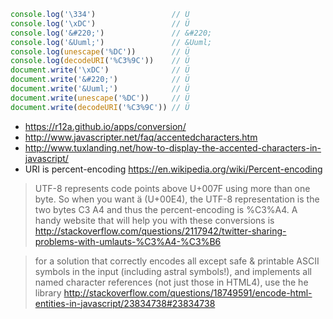 ```javascript
console.log('\334')                 // Ü
console.log('\xDC')                 // Ü
console.log('&#220;')               // &#220;
console.log('&Uuml;')               // &Uuml;
console.log(unescape('%DC'))        // Ü
console.log(decodeURI('%C3%9C'))    // Ü
document.write('\xDC')              // Ü
document.write('&#220;')            // Ü
document.write('&Uuml;')            // Ü
document.write(unescape('%DC'))     // Ü
document.write(decodeURI('%C3%9C')) // Ü
```

- https://r12a.github.io/apps/conversion/
- http://www.javascripter.net/faq/accentedcharacters.htm
- http://www.tuxlanding.net/how-to-display-the-accented-characters-in-javascript/
- URI is percent-encoding https://en.wikipedia.org/wiki/Percent-encoding

> UTF-8 represents code points above U+007F using more than one byte. So when you want ä (U+00E4), the UTF-8 representation is the two bytes C3 A4 and thus the percent-encoding is %C3%A4. A handy website that will help you with these conversions is
> http://stackoverflow.com/questions/2117942/twitter-sharing-problems-with-umlauts-%C3%A4-%C3%B6

> for a solution that correctly encodes all except safe & printable ASCII symbols in the input (including astral symbols!), and implements all named character references (not just those in HTML4), use the he library
> http://stackoverflow.com/questions/18749591/encode-html-entities-in-javascript/23834738#23834738
